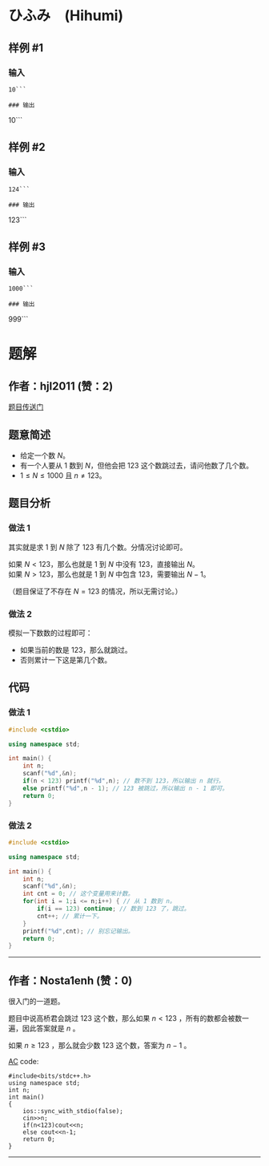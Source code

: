 # ひふみ　(Hihumi)

## 样例 #1

### 输入

```
10```

### 输出

```
10```

## 样例 #2

### 输入

```
124```

### 输出

```
123```

## 样例 #3

### 输入

```
1000```

### 输出

```
999```

# 题解

## 作者：hjl2011 (赞：2)

[题目传送门](https://www.luogu.com.cn/problem/AT_pakencamp_2018_day2_a)

## 题意简述

- 给定一个数 $N$。
- 有一个人要从 $1$ 数到 $N$，但他会把 $123$ 这个数跳过去，请问他数了几个数。
- $1 \le N \le 1000$ 且 $n \ne 123$。

## 题目分析

### 做法 1

其实就是求 $1$ 到 $N$ 除了 $123$ 有几个数。分情况讨论即可。

如果 $N < 123$，那么也就是 $1$ 到 $N$ 中没有 $123$，直接输出 $N$。  
如果 $N > 123$，那么也就是 $1$ 到 $N$ 中包含 $123$，需要输出 $N - 1$。

（题目保证了不存在 $N = 123$ 的情况，所以无需讨论。）

### 做法 2

模拟一下数数的过程即可：
- 如果当前的数是 $123$，那么就跳过。
- 否则累计一下这是第几个数。

## 代码

### 做法 1

```cpp
#include <cstdio>

using namespace std;

int main() {
    int n;
    scanf("%d",&n);
    if(n < 123) printf("%d",n); // 数不到 123，所以输出 n 就行。
    else printf("%d",n - 1); // 123 被跳过，所以输出 n - 1 即可。
    return 0;
}
```

### 做法 2

```cpp
#include <cstdio>

using namespace std;

int main() {
    int n;
    scanf("%d",&n);
    int cnt = 0; // 这个变量用来计数。
    for(int i = 1;i <= n;i++) { // 从 1 数到 n。
        if(i == 123) continue; // 数到 123 了，跳过。
        cnt++; // 累计一下。
    }
    printf("%d",cnt); // 别忘记输出。
    return 0;
}
```

---

## 作者：Nosta1enh (赞：0)

很入门的一道题。

题目中说高桥君会跳过 $123$ 这个数，那么如果 $n < 123$ ，所有的数都会被数一遍，因此答案就是 $n$ 。

如果 $n \ge 123$ ，那么就会少数 $123$ 这个数，答案为 $n-1$ 。

[AC](https://www.luogu.com.cn/record/96491155) code:

```
#include<bits/stdc++.h>
using namespace std;
int n;
int main()
{
    ios::sync_with_stdio(false);
    cin>>n;
    if(n<123)cout<<n;
    else cout<<n-1;
    return 0;
}
```


---


